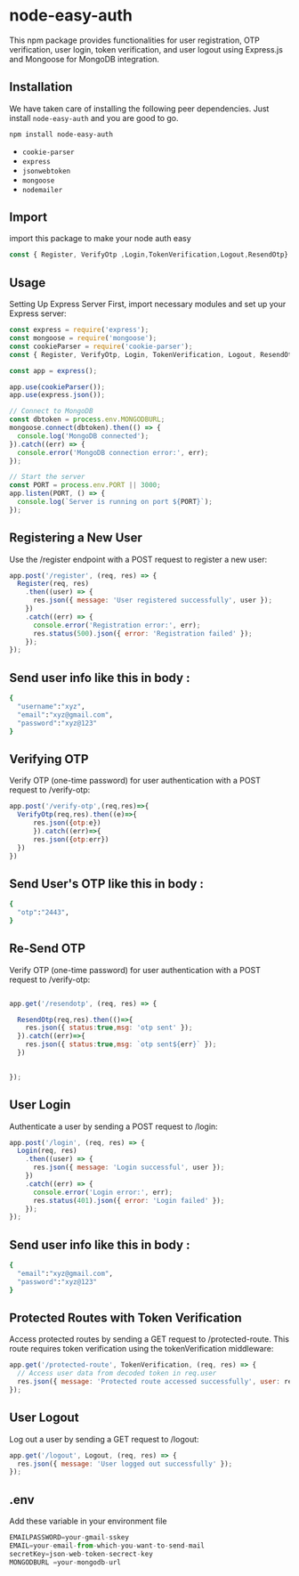 # node-easy-auth

This npm package provides functionalities for user registration, OTP verification, user login, token verification, and user logout using Express.js and Mongoose for MongoDB integration.

## Installation

We have taken care of installing the following peer dependencies. Just install `node-easy-auth` and you are good to go.
```bash
npm install node-easy-auth
```

- `cookie-parser`
- `express`
- `jsonwebtoken`
- `mongoose`
- `nodemailer`


## Import

import this package to make your node auth easy

```js
const { Register, VerifyOtp ,Login,TokenVerification,Logout,ResendOtp} = require('node-easy-auth');
```
## Usage
Setting Up Express Server
First, import necessary modules and set up your Express server:

```js
const express = require('express');
const mongoose = require('mongoose');
const cookieParser = require('cookie-parser');
const { Register, VerifyOtp, Login, TokenVerification, Logout, ResendOtp } = require('node-easy-auth');

const app = express();

app.use(cookieParser());
app.use(express.json());

// Connect to MongoDB
const dbtoken = process.env.MONGODBURL;
mongoose.connect(dbtoken).then(() => {
  console.log('MongoDB connected');
}).catch((err) => {
  console.error('MongoDB connection error:', err);
});

// Start the server
const PORT = process.env.PORT || 3000;
app.listen(PORT, () => {
  console.log(`Server is running on port ${PORT}`);
});


```
## Registering a New User
Use the /register endpoint with a POST request to register a new user:
```js
app.post('/register', (req, res) => {
  Register(req, res)
    .then((user) => {
      res.json({ message: 'User registered successfully', user });
    })
    .catch((err) => {
      console.error('Registration error:', err);
      res.status(500).json({ error: 'Registration failed' });
    });
});
```
## Send user info like this in body : 

```bash
{
  "username":"xyz",
  "email":"xyz@gmail.com",
  "password":"xyz@123"
}
```

## Verifying OTP
Verify OTP (one-time password) for user authentication with a POST request to /verify-otp:
```js
app.post('/verify-otp',(req,res)=>{
  VerifyOtp(req,res).then((e)=>{
      res.json({otp:e})
      }).catch((err)=>{
      res.json({otp:err})
  })
})
```
## Send User's OTP like this in body :

```bash
{
  "otp":"2443",
}
```

## Re-Send OTP
Verify OTP (one-time password) for user authentication with a POST request to /verify-otp:
```js

app.get('/resendotp', (req, res) => {

  ResendOtp(req,res).then(()=>{
    res.json({ status:true,msg: 'otp sent' });
  }).catch((err)=>{
    res.json({ status:true,msg: `otp sent${err}` });
  })

  
});
```

## User Login
Authenticate a user by sending a POST request to /login:

```js
app.post('/login', (req, res) => {
  Login(req, res)
    .then((user) => {
      res.json({ message: 'Login successful', user });
    })
    .catch((err) => {
      console.error('Login error:', err);
      res.status(401).json({ error: 'Login failed' });
    });
});
```

## Send user info like this in body : 

```bash
{
  "email":"xyz@gmail.com",
  "password":"xyz@123"
}
```

## Protected Routes with Token Verification
Access protected routes by sending a GET request to /protected-route. This route requires token verification using the tokenVerification middleware:

```js
app.get('/protected-route', TokenVerification, (req, res) => {
  // Access user data from decoded token in req.user
  res.json({ message: 'Protected route accessed successfully', user: req.user });
});
```

## User Logout
Log out a user by sending a GET request to /logout:

```js
app.get('/logout', Logout, (req, res) => {
  res.json({ message: 'User logged out successfully' });
});
```
## .env
Add these variable in your environment file

```js
EMAILPASSWORD=your-gmail-sskey
EMAIL=your-email-from-which-you-want-to-send-mail
secretKey=json-web-token-secrect-key
MONGODBURL =your-mongodb-url
```